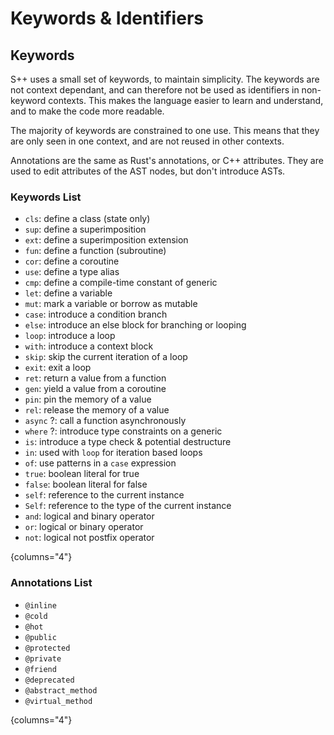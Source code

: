 # Keywords &amp; Identifiers

<primary-label ref="header-label"/>

<secondary-label ref="doc-complete"/>

<secondary-label ref="doc-subj-update"/>

## Keywords

S++ uses a small set of keywords, to maintain simplicity. The keywords are not context dependant, and can therefore not
be used as identifiers in non-keyword contexts. This makes the language easier to learn and understand, and to make the
code more readable.

The majority of keywords are constrained to one use. This means that they are only seen in one context, and are not
reused in other contexts.

Annotations are the same as Rust's annotations, or C++ attributes. They are used to edit attributes of the AST nodes,
but don't introduce ASTs.

### Keywords List

<secondary-label ref="doc-sect-subj-update"/>

<secondary-label ref="feature-impl"/>

- `cls`: define a class (state only)
- `sup`: define a superimposition
- `ext`: define a superimposition extension
- `fun`: define a function (subroutine)
- `cor`: define a coroutine
- `use`: define a type alias
- `cmp`: define a compile-time constant of generic
- `let`: define a variable
- `mut`: mark a variable or borrow as mutable
- `case`: introduce a condition branch
- `else`: introduce an else block for branching or looping
- `loop`: introduce a loop
- `with`: introduce a context block
- `skip`: skip the current iteration of a loop
- `exit`: exit a loop
- `ret`: return a value from a function
- `gen`: yield a value from a coroutine
- `pin`: pin the memory of a value
- `rel`: release the memory of a value
- `async` <format color="yellow">?</format>: call a function asynchronously
- `where` <format color="yellow">?</format>: introduce type constraints on a generic
- `is`: introduce a type check & potential destructure
- `in`: used with `loop` for iteration based loops
- `of`: use patterns in a `case` expression
- `true`: boolean literal for true
- `false`: boolean literal for false
- `self`: reference to the current instance
- `Self`: reference to the type of the current instance
- `and`: logical and binary operator
- `or`: logical or binary operator
- `not`: logical not postfix operator

{columns="4"}

### Annotations List

<secondary-label ref="doc-sect-subj-update"/>

<secondary-label ref="feature-wip"/>

- `@inline`
- `@cold`
- `@hot`
- `@public`
- `@protected`
- `@private`
- `@friend`
- `@deprecated`
- `@abstract_method`
- `@virtual_method`

{columns="4"}
